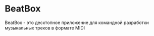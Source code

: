 # BeatBox
BeatBox - это десктопное приложение для командной разработки музыкальных треков в формате MIDI 
